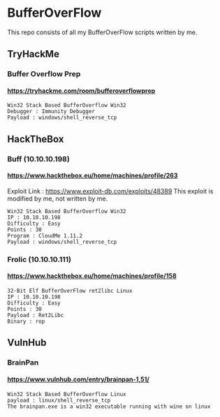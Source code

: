 # BufferOverFlow

This repo consists of all my BufferOverFlow scripts written by me.

## TryHackMe

### Buffer Overflow Prep
#### https://tryhackme.com/room/bufferoverflowprep
```
Win32 Stack Based BufferOverflow Win32
Debugger : Immunity Debugger
Payload : windows/shell_reverse_tcp
```

## HackTheBox

### Buff (10.10.10.198)
#### https://www.hackthebox.eu/home/machines/profile/263
Exploit Link : https://www.exploit-db.com/exploits/48389
This exploit is modified by me, not written by me.
```
Win32 Stack Based BufferOverflow Win32
IP : 10.10.10.198
Difficulty : Easy
Points : 30
Program : CloudMe 1.11.2
Payload : windows/shell_reverse_tcp
```
### Frolic (10.10.10.111)
#### https://www.hackthebox.eu/home/machines/profile/158
```
32-Bit Elf BufferOverFlow ret2libc Linux
IP : 10.10.10.198
Difficulty : Easy
Points : 30
Payload : Ret2Libc
Binary : rop
```

## VulnHub

### BrainPan
#### https://www.vulnhub.com/entry/brainpan-1,51/
```
Win32 Stack Based BufferOverflow Linux
payload : linux/shell_reverse_tcp
The brainpan.exe is a win32 executable running with wine on linux
```